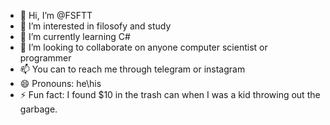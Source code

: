 - 👋 Hi, I’m @FSFTT
- 👀 I’m interested in filosofy and study
- 🌱 I’m currently learning C#
- 💞️ I’m looking to collaborate on anyone computer scientist or programmer
- 📫 You can to reach me through telegram or instagram
- 😄 Pronouns: he\his
- ⚡ Fun fact: I found $10 in the trash can when I was a kid throwing out the garbage.
